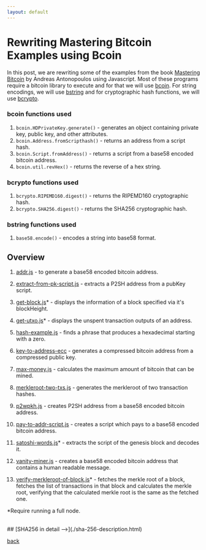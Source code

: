 ```yaml
---
layout: default
---
```


# Rewriting Mastering Bitcoin Examples using Bcoin

In this post, we are rewriting some of the examples from the book [Mastering Bitcoin](https://github.com/bitcoinbook/bitcoinbook) by Andreas Antonopoulos using Javascript. Most of these programs require a bitcoin library to execute and for that we will use [bcoin](https://bcoin.io/). For string encodings, we will use [bstring](https://www.npmjs.com/package/bstring) and for cryptographic hash functions, we will use [bcrypto](https://www.npmjs.com/package/bcrypto).


### bcoin functions used

1. `bcoin.HDPrivateKey.generate()` - generates an object containing private key, public key, and other attributes.
2. `bcoin.Address.fromScripthash()` - returns an address from a script hash.
3. `bcoin.Script.fromAddress()` - returns a script from a base58 encoded bitcoin address.
4. `bcoin.util.revHex()` - returns the reverse of a hex string.

### bcrypto functions used

1. `bcrypto.RIPEMD160.digest()` - returns the RIPEMD160 cryptographic hash. 
2. `bcrypto.SHA256.digest()` - returns the SHA256 cryptographic hash.

### bstring functions used

1. `base58.encode()` - encodes a string into base58 format. 

## Overview

1. [addr.js](./addr.html) - to generate a base58 encoded bitcoin address.

2. [extract-from-pk-script.js](./extract-from-pk-script.html) - extracts a P2SH address from a pubKey script.

3. [get-block.js](./get-block.html)* - displays the information of a block specified via it's blockHeight.

4. [get-utxo.js](./get-utxo.html)* - displays the unspent transaction outputs of an address.

5. [hash-example.js](./hash-example.html) - finds a phrase that produces a hexadecimal starting with a zero.

6. [key-to-address-ecc](./key-to-address.html) - generates a compressed bitcoin address from a compressed public key.

7. [max-money.js](./max-money.html) - calculates the maximum amount of bitcoin that can be mined.

8. [merkleroot-two-txs.js](./merkleroot-two-txs.html) - generates the merkleroot of two transaction hashes.

9. [p2wpkh.js](./p2wpkh.html) - creates P2SH address from a base58 encoded bitcoin address.

10. [pay-to-addr-script.js](./pay-to-addr-script.html) - creates a script which pays to a base58 encoded bitcoin address.

11. [satoshi-words.js](./satoshi-words.html)* - extracts the script of the genesis block and decodes it.

12. [vanity-miner.js](./vanity-miner.html) - creates a base58 encoded bitcoin address that contains a human readable message.

13. [verify-merkleroot-of-block.js](./verify-merkleroot.html)* - fetches the merkle root of a block, fetches the list of transactions in that block and calculates the merkle root, verifying that the calculated merkle root is the same as the fetched one.

*Require running a full node.

<br>
## [SHA256 in detail -->](./sha-256-description.html)

[back](./)

